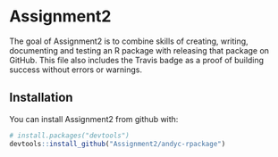 # Assignment2

The goal of Assignment2 is to combine skills of creating, writing, documenting and testing an R package with releasing that package on GitHub. This file also includes the Travis badge as a proof of building success without errors or warnings.

## Installation

You can install Assignment2 from github with:

```R
# install.packages("devtools")
devtools::install_github("Assignment2/andyc-rpackage")
```